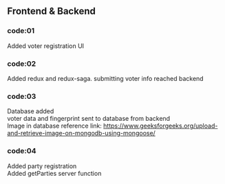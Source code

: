 ## Frontend & Backend  

### code:01
Added voter registration UI  

### code:02
Added redux and redux-saga. submitting voter info reached backend  

### code:03
Database added  
voter data and fingerprint sent to database from backend  
Image in database reference link: https://www.geeksforgeeks.org/upload-and-retrieve-image-on-mongodb-using-mongoose/  

### code:04
Added party registration  
Added getParties server function  